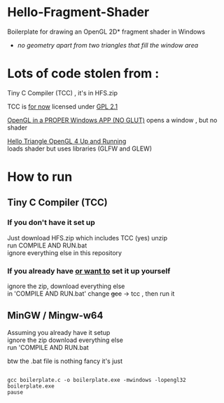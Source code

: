 # Hello-Fragment-Shader
Boilerplate for drawing an OpenGL 2D* fragment shader in Windows
* *no geometry apart from two triangles that fill the window area*

# Lots of code stolen from :

Tiny C Compiler (TCC) , it's in HFS.zip  

TCC is [for now](http://repo.or.cz/tinycc.git/blob/1a4d4b76e803a32db1168e66ad8f8b26c29c8ea0:/RELICENSING) licensed under [GPL 2.1](http://www.gnu.org/licenses/lgpl-2.1.html)


[OpenGL in a PROPER Windows APP (NO GLUT)](
https://bobobobo.wordpress.com/2008/02/11/opengl-in-a-proper-windows-app-no-glut/)
opens a window , but no shader  


[Hello Triangle OpenGL 4 Up and Running](  
http://antongerdelan.net/opengl/hellotriangle.html)  
loads shader but uses libraries (GLFW and GLEW)

# How to run
## Tiny C Compiler (TCC)
### If you don't have it set up
Just download HFS.zip which includes TCC (yes)
unzip  
run COMPILE AND RUN.bat  
ignore everything else in this repository

### If you already have [or want to](http://repo.or.cz/tinycc.git/commit/d348a9a51d32cece842b7885d27a411436d7887b) set it up yourself  
ignore the zip, download everything else  
in 'COMPILE AND RUN.bat' change ~~gcc~~ -> tcc , then run it  

## MinGW / Mingw-w64 
Assuming you already have it setup  
ignore the zip download everything else  
run 'COMPILE AND RUN.bat  

btw the .bat file is nothing fancy it's just  

<code>
gcc boilerplate.c -o boilerplate.exe -mwindows -lopengl32
boilerplate.exe
pause
</code>
